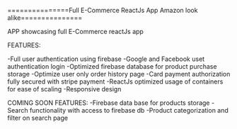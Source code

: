 ===============Full E-Commerce ReactJs App Amazon look alike===============

APP showcasing full E-Commerce reactJs app

FEATURES:

-Full user authentication using firebase
-Google and Facebook uset authentication login
-Optimized firebase database for product purchase storage
-Optimize user only order history page
-Card payment authorization fully secured with stripe payment
-ReactJs optimized usage of containers for ease of scaling
-Responsive design

COMING SOON FEATURES:
-Firebase data base for products storage
-Search functionality with access to firebase db
-Product categorization and filter on search page
